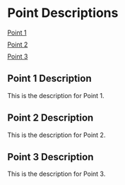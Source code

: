<!DOCTYPE html>
<html lang="en">
<head>
<meta charset="UTF-8">
<meta name="viewport" content="width=device-width, initial-scale=1.0">
<title>Point Descriptions</title>
<style>
  /* Add some basic styling */
  .point-list {
    list-style-type: none;
    padding: 0;
  }
  .point-list li {
    margin-bottom: 10px;
  }
</style>
</head>
<body>

<h1>Point Descriptions</h1>

<!-- Create a list of points -->
<ul class="point-list">
  <li><a href="#point1">Point 1</a></li>
  <li><a href="#point2">Point 2</a></li>
  <li><a href="#point3">Point 3</a></li>
</ul>

<!-- Descriptions for each point -->
<div id="point1">
  <h2>Point 1 Description</h2>
  <p>This is the description for Point 1.</p>
</div>

<div id="point2">
  <h2>Point 2 Description</h2>
  <p>This is the description for Point 2.</p>
</div>

<div id="point3">
  <h2>Point 3 Description</h2>
  <p>This is the description for Point 3.</p>
</div>

<script>
  // Add smooth scrolling effect when clicking on point links
  document.querySelectorAll('.point-list a').forEach(anchor => {
    anchor.addEventListener('click', function(e) {
      e.preventDefault();
      
      const targetId = this.getAttribute('href').substring(1);
      const targetElement = document.getElementById(targetId);
      
      if (targetElement) {
        targetElement.scrollIntoView({
          behavior: 'smooth'
        });
      }
    });
  });
</script>

</body>
</html>
